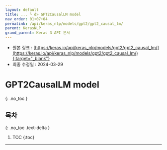 ```yaml
---
layout: default
title: ... └ d> GPT2CausalLM model
nav_order: 01+07+04
permalink: /api/keras_nlp/models/gpt2/gpt2_causal_lm/
parent: KerasNLP
grand_parent: Keras 3 API 문서
---
```


* 원본 링크 : [https://keras.io/api/keras_nlp/models/gpt2/gpt2_causal_lm/](https://keras.io/api/keras_nlp/models/gpt2/gpt2_causal_lm/){:target="_blank"}
* 최종 수정일 : 2024-03-29

# GPT2CausalLM model
{: .no_toc }

## 목차
{: .no_toc .text-delta }

1. TOC
{:toc}

---
